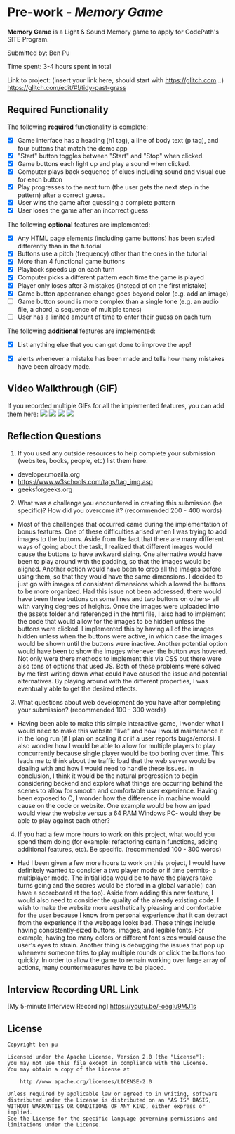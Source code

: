 # Pre-work - *Memory Game*

**Memory Game** is a Light & Sound Memory game to apply for CodePath's SITE Program. 

Submitted by: Ben Pu

Time spent: 3-4 hours spent in total

Link to project: (insert your link here, should start with https://glitch.com...)
https://glitch.com/edit/#!/tidy-past-grass

## Required Functionality

The following **required** functionality is complete:

* [x] Game interface has a heading (h1 tag), a line of body text (p tag), and four buttons that match the demo app
* [x] "Start" button toggles between "Start" and "Stop" when clicked. 
* [x] Game buttons each light up and play a sound when clicked. 
* [x] Computer plays back sequence of clues including sound and visual cue for each button
* [x] Play progresses to the next turn (the user gets the next step in the pattern) after a correct guess. 
* [x] User wins the game after guessing a complete pattern
* [x] User loses the game after an incorrect guess

The following **optional** features are implemented:

* [x] Any HTML page elements (including game buttons) has been styled differently than in the tutorial
* [x] Buttons use a pitch (frequency) other than the ones in the tutorial
* [x] More than 4 functional game buttons
* [x] Playback speeds up on each turn
* [x] Computer picks a different pattern each time the game is played
* [x] Player only loses after 3 mistakes (instead of on the first mistake)
* [x] Game button appearance change goes beyond color (e.g. add an image)
* [ ] Game button sound is more complex than a single tone (e.g. an audio file, a chord, a sequence of multiple tones)
* [ ] User has a limited amount of time to enter their guess on each turn

The following **additional** features are implemented:

- [x] List anything else that you can get done to improve the app!
* [x] alerts whenever a mistake has been made and tells how many mistakes have been already made.

## Video Walkthrough (GIF)

If you recorded multiple GIFs for all the implemented features, you can add them here:
![](https://i.imgur.com/hqbP57Y.gif)
![](gif2-link-here)
![](gif3-link-here)
![](gif4-link-here)

## Reflection Questions
1. If you used any outside resources to help complete your submission (websites, books, people, etc) list them here. 
- developer.mozilla.org
- https://www.w3schools.com/tags/tag_img.asp
- geeksforgeeks.org

2. What was a challenge you encountered in creating this submission (be specific)? How did you overcome it? (recommended 200 - 400 words) 
- Most of the challenges that occurred came during the implementation of bonus features. One of these difficulties arised when I was trying to add images to the buttons. Aside from the fact that there are many different ways of going about the task, I realized that different images would cause the buttons to have awkward sizing. One alternative would have been to play around with the padding, so that the images would be aligned. Another option would have been to crop all the images before using them, so that they would have the same dimensions. I decided to just go with images of consistent dimensions which allowed the buttons to be more organized. Had this issue not been addressed, there would have been three buttons on some lines and two buttons on others- all with varying degrees of heights. Once the images were uploaded into the assets folder and referenced in the html file, I also had to implement the code that would allow for the images to be hidden unless the buttons were clicked. I implemented this by having all of the images hidden unless when the buttons were active, in which case the images would be shown until the buttons were inactive. Another potential option would have been to show the images whenever the button was hovered. Not only were there methods to implement this via CSS but there were also tons of options that used JS. 
Both of these problems were solved by me first writing down what could have caused the issue and potential alternatives. By playing around with the different properties, I was eventually able to get the desired effects.

3. What questions about web development do you have after completing your submission? (recommended 100 - 300 words) 
- Having been able to make this simple interactive game, I wonder what I would need to make this website "live" and how I would maintenance it in the long run (if I plan on scaling it or if a user reports bugs/errors). I also wonder how I would be able to allow for multiple players to play concurrently because single player would be too boring over time. This leads me to think about the traffic load that the web server would be dealing with and how I would need to handle these issues. In conclusion, I think it would be the natural progression to begin considering backend and explore what things are occurring behind the scenes to allow for smooth and comfortable user experience. Having been exposed to C, I wonder how the difference in machine would cause on the code or website. One example would be how an ipad would view the website versus a 64 RAM Windows PC- would they be able to play against each other?

4. If you had a few more hours to work on this project, what would you spend them doing (for example: refactoring certain functions, adding additional features, etc). Be specific. (recommended 100 - 300 words) 
- Had I been given a few more hours to work on this project, I would have definitely wanted to consider a two player mode or if time permits- a multiplayer mode. The initial idea would be to have the players take turns going and the scores would be stored in a global variable(I can have a scoreboard at the top). Aside from adding this new feature, I would also need to consider the quality of the already existing code. I wish to make the website more aesthetically pleasing and comfortable for the user because I know from personal experience that it can detract from the experience if the webpage looks bad. These things include having consistently-sized buttons, images, and legible fonts. For example, having too many colors or different font sizes would cause the user's eyes to strain. Another thing is debugging the issues that pop up whenever someone tries to play multiple rounds or click the buttons too quickly. In order to allow the game to remain working over large array of actions, many countermeasures have to be placed.


## Interview Recording URL Link

[My 5-minute Interview Recording] https://youtu.be/-oegIu9MJ1s


## License

    Copyright ben pu

    Licensed under the Apache License, Version 2.0 (the "License");
    you may not use this file except in compliance with the License.
    You may obtain a copy of the License at

        http://www.apache.org/licenses/LICENSE-2.0

    Unless required by applicable law or agreed to in writing, software
    distributed under the License is distributed on an "AS IS" BASIS,
    WITHOUT WARRANTIES OR CONDITIONS OF ANY KIND, either express or implied.
    See the License for the specific language governing permissions and
    limitations under the License.
